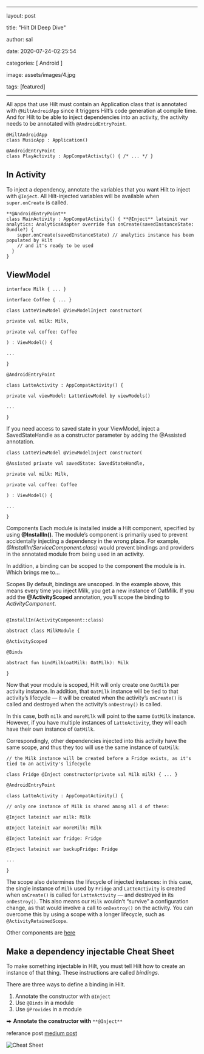 ﻿---

layout: post

title: "Hilt DI Deep Dive"

author: sal

date: 2020-07-24-02:25:54

categories: [ Android ]

image: assets/images/4.jpg

tags: [featured]

---

All apps that use Hilt must contain an Application class that is annotated with  `@HiltAndroidApp`  since it triggers Hilt’s code generation at compile time. And for Hilt to be able to inject dependencies into an activity, the activity needs to be annotated with  `@AndroidEntryPoint`.

    @HiltAndroidApp
	class MusicApp : Application()

	@AndroidEntryPoint
	class PlayActivity : AppCompatActivity() { /* ... */ }

  
## In Activity
To inject a dependency, annotate the variables that you want Hilt to inject with  ```@Inject```. All Hilt-injected variables will be available when ```super.onCreate``` is called.


```
**@AndroidEntryPoint**  
class MainActivity : AppCompatActivity() { **@Inject** lateinit var analytics: AnalyticsAdapter override fun onCreate(savedInstanceState: Bundle?) {  
    super.onCreate(savedInstanceState) // analytics instance has been populated by Hilt  
    // and it's ready to be used  
  }  
}
```

## ViewModel
```
interface Milk { ... }

interface Coffee { ... }

class LatteViewModel @ViewModelInject constructor(

private val milk: Milk,

private val coffee: Coffee

) : ViewModel() {

...

}

@AndroidEntryPoint

class LatteActivity : AppCompatActivity() {

private val viewModel: LatteViewModel by viewModels()

...

}
```

If you need access to saved state in your ViewModel, inject a SavedStateHandle as a constructor parameter by adding the @Assisted annotation.

```
class LatteViewModel @ViewModelInject constructor(

@Assisted private val savedState: SavedStateHandle,

private val milk: Milk,

private val coffee: Coffee

) : ViewModel() {

...

}
```
Components
Each module is installed inside a Hilt component, specified by using 
**@InstallIn(<component>)**. The module’s component is primarily used to prevent accidentally injecting a dependency in the wrong place. For example, *@InstallIn(ServiceComponent.class)* would prevent bindings and providers in the annotated module from being used in an activity.

In addition, a binding can be scoped to the component the module is in. Which brings me to…

Scopes
By default, bindings are unscoped. In the example above, this means every time you inject Milk, you get a new instance of OatMilk. If you add the **@ActivityScoped** annotation, you’ll scope the binding to *ActivityComponent*.

```@Module

@InstallIn(ActivityComponent::class)

abstract class MilkModule {

@ActivityScoped

@Binds

abstract fun bindMilk(oatMilk: OatMilk): Milk

}
```
Now that your module is scoped, Hilt will only create one `OatMilk` per activity instance. In addition, that `OatMilk` instance will be tied to that activity’s lifecycle — it will be created when the activity’s `onCreate()` is called and destroyed when the activity’s `onDestroy()` is called.

In this case, both  `milk`  and  `moreMilk`  will point to the same  `OatMilk`  instance. However, if you have multiple instances of  `LatteActivity`, they will each have their own instance of  `OatMilk`.

Correspondingly, other dependencies injected into this activity have the same scope, and thus they too will use the same instance of  `OatMilk`:

```
// the Milk instance will be created before a Fridge exists, as it's tied to an activity's lifecycle

class Fridge @Inject constructor(private val Milk milk) { ... }

@AndroidEntryPoint

class LatteActivity : AppCompatActivity() {

// only one instance of Milk is shared among all 4 of these:

@Inject lateinit var milk: Milk

@Inject lateinit var moreMilk: Milk

@Inject lateinit var fridge: Fridge

@Inject lateinit var backupFridge: Fridge

...

}
```
The scope also determines the lifecycle of injected instances: in this case, the single instance of `Milk` used by `Fridge` and `LatteActivity` is created when `onCreate()` is called for `LatteActivity` — and destroyed in its `onDestroy()`. This also means our `Milk` wouldn’t “survive” a configuration change, as that would involve a call to `onDestroy()` on the activity. You can overcome this by using a scope with a longer lifecycle, such as `@ActivityRetainedScope`.

Other components are [here](https://dagger.dev/hilt/components.html) 
## Make a dependency injectable Cheat Sheet

To make something injectable in Hilt, you must tell Hilt how to create an instance of that thing. These instructions are called  _bindings_.

There are three ways to define a binding in Hilt.

1.  Annotate the constructor with  `@Inject`
2.  Use  `@Binds`  in a module
3.  Use  `@Provides`  in a module

⮕  **Annotate the constructor with** `**@Inject**`

referance post [medium post](https://medium.com/androiddevelopers/a-pragmatic-guide-to-hilt-with-kotlin-a76859c324a1)

![Cheat Sheet](/assets/images/hiltflow.webp "Title")

<!-- <p><iframe  style="width:100%;"  height="315"  src="https://www.youtube.com/embed/Cniqsc9QfDo?rel=0&amp;showinfo=0"  frameborder="0"  allowfullscreen></iframe></p> -->
